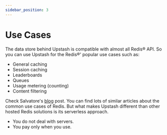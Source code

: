 ```yaml
---
sidebar_position: 3
---
```


# Use Cases

The data store behind Upstash is compatible with almost all Redis® API. So you can use Upstash for the Redis®' popular use cases such as:

- General caching
- Session caching
- Leaderboards
- Queues
- Usage metering (counting)
- Content filtering

Check Salvatore's [blog](http://oldblog.antirez.com/post/take-advantage-of-redis-adding-it-to-your-stack.html) post. You can find lots of similar articles about the common use cases of Redis. But what makes Upstash different than other hosted Redis solutions is its serverless approach.

- You do not deal with servers.
- You pay only when you use.



